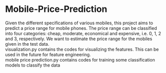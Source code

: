 # Mobile-Price-Prediction

Given the different specifications of various mobiles, this project aims to predict a price range for
mobile phones. The price range can be classified into four categories: cheap, moderate, economical
and expensive, i.e. 0, 1, 2 and 3, respectively. We want to estimate the price range for the mobiles
given in the test data.       
visualization.py contains the codes for visualizing the features. This can be used in the future for feature engineering.     
mobile price prediction.py contains codes for training some classification models to classify the data

